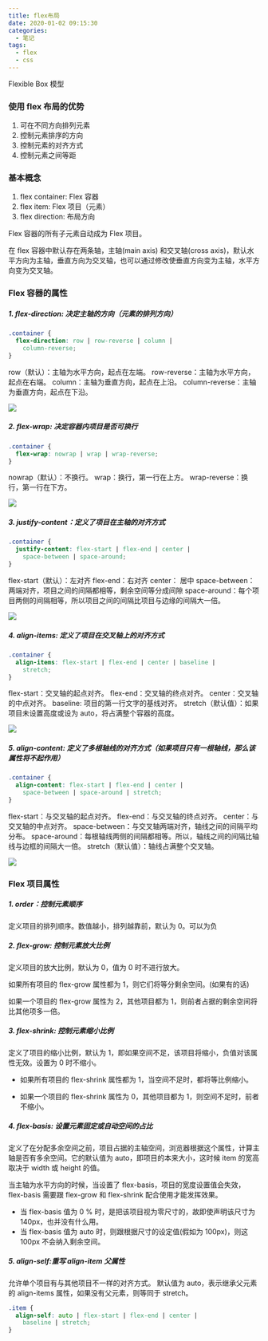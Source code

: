 ```yaml
---
title: flex布局
date: 2020-01-02 09:15:30
categories:
  - 笔记
tags:
  - flex
  - css
---
```


Flexible Box 模型

### 使用 flex 布局的优势

1. 可在不同方向排列元素
2. 控制元素排序的方向
3. 控制元素的对齐方式
4. 控制元素之间等距

### 基本概念

1. flex container: Flex 容器
2. flex item: Flex 项目（元素）
3. flex direction: 布局方向

Flex 容器的所有子元素自动成为 Flex 项目。

在 flex 容器中默认存在两条轴，主轴(main axis) 和交叉轴(cross axis)，默认水平方向为主轴，垂直方向为交叉轴，也可以通过修改使垂直方向变为主轴，水平方向变为交叉轴。

### Flex 容器的属性

##### 1. flex-direction: 决定主轴的方向（元素的排列方向）

```css
.container {
  flex-direction: row | row-reverse | column |
    column-reverse;
}
```

row（默认）：主轴为水平方向，起点在左端。
row-reverse：主轴为水平方向，起点在右端。
column：主轴为垂直方向，起点在上沿。
column-reverse：主轴为垂直方向，起点在下沿。

![](flex/1.png)

##### 2. flex-wrap: 决定容器内项目是否可换行

```css
.container {
  flex-wrap: nowrap | wrap | wrap-reverse;
}
```

nowrap（默认）：不换行。
wrap：换行，第一行在上方。
wrap-reverse：换行，第一行在下方。

![](flex/2.png)

##### 3. justify-content：定义了项目在主轴的对齐方式

```css
.container {
  justify-content: flex-start | flex-end | center |
    space-between | space-around;
}
```

flex-start（默认）：左对齐
flex-end：右对齐
center： 居中
space-between：两端对齐，项目之间的间隔都相等，剩余空间等分成间隙
space-around：每个项目两侧的间隔相等，所以项目之间的间隔比项目与边缘的间隔大一倍。

![](flex/3.png)

##### 4. align-items: 定义了项目在交叉轴上的对齐方式

```css
.container {
  align-items: flex-start | flex-end | center | baseline |
    stretch;
}
```

flex-start：交叉轴的起点对齐。
flex-end：交叉轴的终点对齐。
center：交叉轴的中点对齐。
baseline: 项目的第一行文字的基线对齐。
stretch（默认值）：如果项目未设置高度或设为 auto，将占满整个容器的高度。

![](flex/4.png)

##### 5. align-content: 定义了多根轴线的对齐方式（如果项目只有一根轴线，那么该属性将不起作用）

```css
.container {
  align-content: flex-start | flex-end | center |
    space-between | space-around | stretch;
}
```

flex-start：与交叉轴的起点对齐。
flex-end：与交叉轴的终点对齐。
center：与交叉轴的中点对齐。
space-between：与交叉轴两端对齐，轴线之间的间隔平均分布。
space-around：每根轴线两侧的间隔都相等。所以，轴线之间的间隔比轴线与边框的间隔大一倍。
stretch（默认值）：轴线占满整个交叉轴。

![](flex/5.png)

### Flex 项目属性

##### 1. order：控制元素顺序

定义项目的排列顺序。数值越小，排列越靠前，默认为 0。可以为负

##### 2. flex-grow: 控制元素放大比例

定义项目的放大比例，默认为 0，值为 0 时不进行放大。

如果所有项目的 flex-grow 属性都为 1，则它们将等分剩余空间。(如果有的话)

如果一个项目的 flex-grow 属性为 2，其他项目都为 1，则前者占据的剩余空间将比其他项多一倍。

##### 3. flex-shrink: 控制元素缩小比例

定义了项目的缩小比例，默认为 1，即如果空间不足，该项目将缩小，负值对该属性无效。设置为 0 时不缩小。

- 如果所有项目的 flex-shrink 属性都为 1，当空间不足时，都将等比例缩小。

- 如果一个项目的 flex-shrink 属性为 0，其他项目都为 1，则空间不足时，前者不缩小。

##### 4. flex-basis: 设置元素固定或自动空间的占比

定义了在分配多余空间之前，项目占据的主轴空间，浏览器根据这个属性，计算主轴是否有多余空间。它的默认值为 auto，即项目的本来大小，这时候 item 的宽高取决于 width 或 height 的值。

当主轴为水平方向的时候，当设置了 flex-basis，项目的宽度设置值会失效，flex-basis 需要跟 flex-grow 和 flex-shrink 配合使用才能发挥效果。

- 当 flex-basis 值为 0 % 时，是把该项目视为零尺寸的，故即使声明该尺寸为 140px，也并没有什么用。
- 当 flex-basis 值为 auto 时，则跟根据尺寸的设定值(假如为 100px)，则这 100px 不会纳入剩余空间。

##### 5. align-self:重写 align-item 父属性

允许单个项目有与其他项目不一样的对齐方式。
默认值为 auto，表示继承父元素的 align-items 属性，如果没有父元素，则等同于 stretch。

```css
.item {
  align-self: auto | flex-start | flex-end | center |
    baseline | stretch;
}
```
